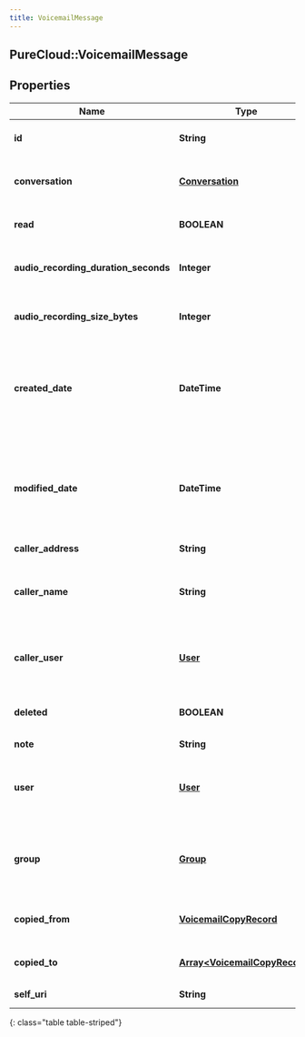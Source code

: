 ```yaml
---
title: VoicemailMessage
---
```

## PureCloud::VoicemailMessage

## Properties

|Name | Type | Description | Notes|
|------------ | ------------- | ------------- | -------------|
| **id** | **String** | The globally unique identifier for the object. | [optional] |
| **conversation** | [**Conversation**](Conversation.html) | The conversation that the voicemail message is associated with | [optional] |
| **read** | **BOOLEAN** | Whether the voicemail message is marked as read | [optional] |
| **audio_recording_duration_seconds** | **Integer** | The voicemail message&#39;s audio recording duration in seconds | [optional] |
| **audio_recording_size_bytes** | **Integer** | The voicemail message&#39;s audio recording size in bytes | [optional] |
| **created_date** | **DateTime** | The date the voicemail message was created. Date time is represented as an ISO-8601 string. For example: yyyy-MM-ddTHH:mm:ss.SSSZ | [optional] |
| **modified_date** | **DateTime** | The date the voicemail message was last modified. Date time is represented as an ISO-8601 string. For example: yyyy-MM-ddTHH:mm:ss.SSSZ | [optional] |
| **caller_address** | **String** | The caller address | [optional] |
| **caller_name** | **String** | Optionally the name of the caller that left the voicemail message if the caller was a known user | [optional] |
| **caller_user** | [**User**](User.html) | Optionally the user that left the voicemail message if the caller was a known user | [optional] |
| **deleted** | **BOOLEAN** | Whether the voicemail message has been marked as deleted | [optional] |
| **note** | **String** | An optional note | [optional] |
| **user** | [**User**](User.html) | The user that the voicemail message belongs to or null which means the voicemail message belongs to a group | [optional] |
| **group** | [**Group**](Group.html) | The group that the voicemail message belongs to or null which means the voicemail message belongs to a user | [optional] |
| **copied_from** | [**VoicemailCopyRecord**](VoicemailCopyRecord.html) | Represents where this voicemail message was copied from | [optional] |
| **copied_to** | [**Array&lt;VoicemailCopyRecord&gt;**](VoicemailCopyRecord.html) | Represents where this voicemail has been copied to | [optional] |
| **self_uri** | **String** | The URI for this object | [optional] |
{: class="table table-striped"}


